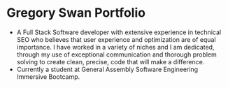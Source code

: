 # Gregory Swan Portfolio
* A Full Stack Software developer with extensive experience in technical SEO who believes that user experience and optimization are of equal importance. I have worked in a variety of niches and I am dedicated, through my use of exceptional communication and thorough problem solving to create clean, precise, code that will make a difference.
* Currently a student at General Assembly Software Engineering Immersive Bootcamp.
